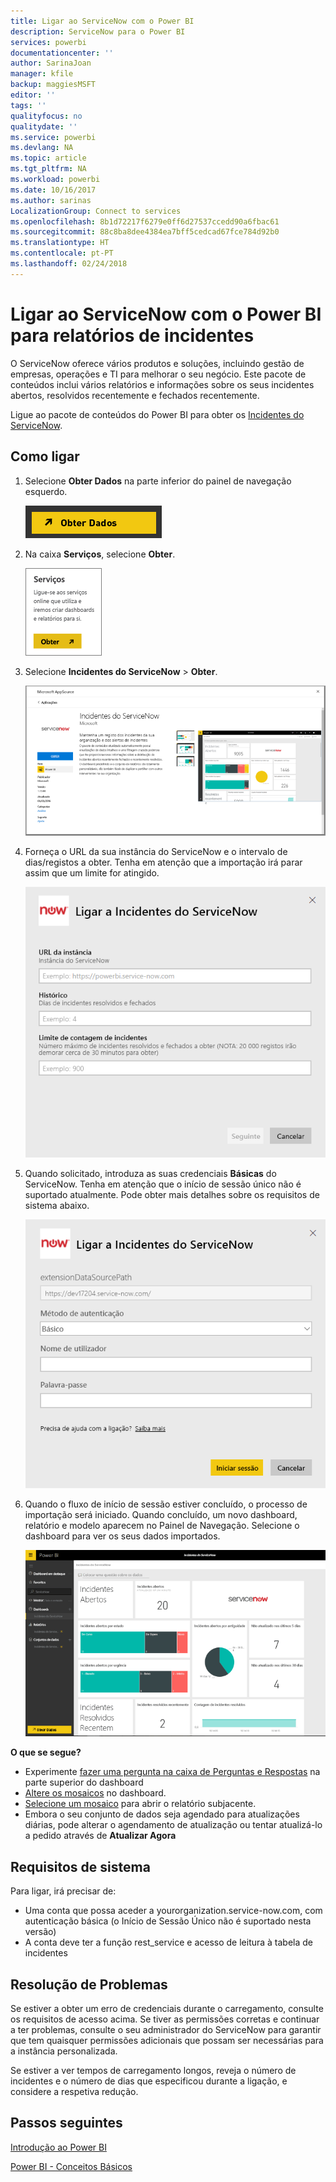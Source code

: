 ```yaml
---
title: Ligar ao ServiceNow com o Power BI
description: ServiceNow para o Power BI
services: powerbi
documentationcenter: ''
author: SarinaJoan
manager: kfile
backup: maggiesMSFT
editor: ''
tags: ''
qualityfocus: no
qualitydate: ''
ms.service: powerbi
ms.devlang: NA
ms.topic: article
ms.tgt_pltfrm: NA
ms.workload: powerbi
ms.date: 10/16/2017
ms.author: sarinas
LocalizationGroup: Connect to services
ms.openlocfilehash: 8b1d72217f6279e0ff6d27537ccedd90a6fbac61
ms.sourcegitcommit: 88c8ba8dee4384ea7bff5cedcad67fce784d92b0
ms.translationtype: HT
ms.contentlocale: pt-PT
ms.lasthandoff: 02/24/2018
---
```

# <a name="connect-to-servicenow-with-power-bi-for-incident-reporting"></a>Ligar ao ServiceNow com o Power BI para relatórios de incidentes
O ServiceNow oferece vários produtos e soluções, incluindo gestão de empresas, operações e TI para melhorar o seu negócio. Este pacote de conteúdos inclui vários relatórios e informações sobre os seus incidentes abertos, resolvidos recentemente e fechados recentemente.  

Ligue ao pacote de conteúdos do Power BI para obter os [Incidentes do ServiceNow](https://app.powerbi.com/getdata/services/servicenow).

## <a name="how-to-connect"></a>Como ligar
1. Selecione **Obter Dados** na parte inferior do painel de navegação esquerdo.
   
   ![](media/service-connect-to-servicenow/pbi_getdata.png) 
2. Na caixa **Serviços**, selecione **Obter**.
   
   ![](media/service-connect-to-servicenow/pbi_getservices.png) 
3. Selecione **Incidentes do ServiceNow** \>  **Obter**.
   
   ![](media/service-connect-to-servicenow/connect.png)
4. Forneça o URL da sua instância do ServiceNow e o intervalo de dias/registos a obter. Tenha em atenção que a importação irá parar assim que um limite for atingido.
   
   ![](media/service-connect-to-servicenow/params.png)
5. Quando solicitado, introduza as suas credenciais **Básicas** do ServiceNow. Tenha em atenção que o início de sessão único não é suportado atualmente. Pode obter mais detalhes sobre os requisitos de sistema abaixo.
   
   ![](media/service-connect-to-servicenow/creds.png)
6. Quando o fluxo de início de sessão estiver concluído, o processo de importação será iniciado. Quando concluído, um novo dashboard, relatório e modelo aparecem no Painel de Navegação. Selecione o dashboard para ver os seus dados importados.
   
    ![](media/service-connect-to-servicenow/dashboard.png)

**O que se segue?**

* Experimente [fazer uma pergunta na caixa de Perguntas e Respostas](power-bi-q-and-a.md) na parte superior do dashboard
* [Altere os mosaicos](service-dashboard-edit-tile.md) no dashboard.
* [Selecione um mosaico](service-dashboard-tiles.md) para abrir o relatório subjacente.
* Embora o seu conjunto de dados seja agendado para atualizações diárias, pode alterar o agendamento de atualização ou tentar atualizá-lo a pedido através de **Atualizar Agora**

## <a name="system-requirements"></a>Requisitos de sistema
Para ligar, irá precisar de:  

* Uma conta que possa aceder a yourorganization.service-now.com, com autenticação básica (o Início de Sessão Único não é suportado nesta versão)  
* A conta deve ter a função rest_service e acesso de leitura à tabela de incidentes  

## <a name="troubleshooting"></a>Resolução de Problemas
Se estiver a obter um erro de credenciais durante o carregamento, consulte os requisitos de acesso acima. Se tiver as permissões corretas e continuar a ter problemas, consulte o seu administrador do ServiceNow para garantir que tem quaisquer permissões adicionais que possam ser necessárias para a instância personalizada.

Se estiver a ver tempos de carregamento longos, reveja o número de incidentes e o número de dias que especificou durante a ligação, e considere a respetiva redução.

## <a name="next-steps"></a>Passos seguintes
[Introdução ao Power BI](service-get-started.md)

[Power BI - Conceitos Básicos](service-basic-concepts.md)

